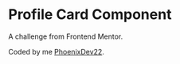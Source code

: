 
# Profile Card Component

A challenge from Frontend Mentor.

Coded by me [PhoenixDev22](https://www.frontendmentor.io/profile/PhoenixDev22).
